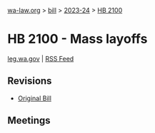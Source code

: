 [wa-law.org](/) > [bill](/bill/) > [2023-24](/bill/2023-24/) > [HB 2100](/bill/2023-24/hb/2100/)

# HB 2100 - Mass layoffs
[leg.wa.gov](https://app.leg.wa.gov/billsummary?BillNumber=2100&Year=2023&Initiative=false) | [RSS Feed](./rss.xml)

## Revisions
* [Original Bill](1/)

## Meetings